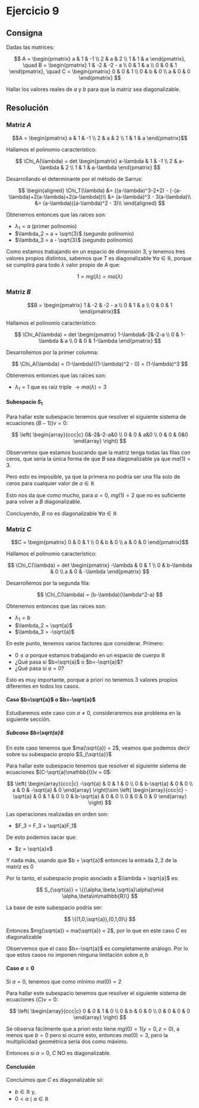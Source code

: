 # Ejercicio 9

## Consigna

Dadas las matrices:

$$
A = \begin{pmatrix} a & 1 & -1 \\ 2 & a & 2 \\ 1 & 1 & a \end{pmatrix}, \quad
B = \begin{pmatrix} 1 & -2 & -2 - a \\ 0 & 1 & a \\ 0 & 0 & 1 \end{pmatrix}, \quad
C = \begin{pmatrix} 0 & 0 & 1 \\ 0 & b & 0 \\ a & 0 & 0 \end{pmatrix}
$$

Hallar los valores reales de $a$ y $b$ para que la matriz sea diagonalizable.

## Resolución

### Matriz $A$

$$A = \begin{pmatrix} a & 1 & -1 \\ 2 & a & 2 \\ 1 & 1 & a \end{pmatrix}$$

Hallamos el polinomio característico:

$$
\Chi_A(\lambda) = det
\begin{pmatrix}
a-\lambda & 1 & -1 \\
2 & a-\lambda & 2 \\
1 & 1 & a-\lambda
\end{pmatrix}
$$

Desarrollando el determinante por el método de Sarrus:

$$
\begin{aligned}
\Chi_T(\lambda) &= ((a-\lambda)^3-2+2) - (-(a-\lambda)+2(a-\lambda)+2(a-\lambda))\\
&= (a-\lambda)^3 - 3(a-\lambda)\\
&= (a-\lambda)((a-\lambda)^2 - 3)\\
\end{aligned}
$$

Obtenemos entonces que las raíces son:

- $\lambda_1 = a$ (primer polinomio)
- $\lambda_2 = a + \sqrt{3}$ (segundo polinomio)
- $\lambda_3 = a - \sqrt{3}$ (segundo polinomio)

Como estamos trabajando en un espacio de dimensión 3, y tenemos tres valores propios distintos, sabemos que $T$ es diagonalizable $\forall a\in\mathbb{R}$, porque se cumplirá para todo $\lambda$ valor propio de $A$ que:

$$1 = mg(\lambda) = ma(\lambda)$$

### Matriz $B$

$$B = \begin{pmatrix} 1 & -2 & -2 - a \\ 0 & 1 & a \\ 0 & 0 & 1 \end{pmatrix}$$

Hallamos el polinomio característico:

$$
\Chi_A(\lambda) = det
\begin{pmatrix}
1-\lambda&-2&-2-a \\
0 & 1-\lambda & a \\
0 & 0 & 1-\lambda
\end{pmatrix}
$$

Desarrollemos por la primer columna:

$$
\Chi_A(\lambda) = (1-\lambda)((1-\lambda)^2 - 0) = (1-\lambda)^3
$$

Obtenemos entonces que las raíces son:

- $\lambda_1 = 1$ que es raíz triple $\rightarrow ma(\lambda) = 3$

#### Subespacio $S_1$

Para hallar este subespacio tenemos que resolver el siguiente sistema de ecuaciones $(B-1\mathbb{I})v = 0$:

$$
\left(
\begin{array}{ccc|c}
0&-2&-2-a&0 \\
0 & 0 & a&0 \\
0 & 0 & 0&0
\end{array}
\right)
$$

Observemos que estamos buscando que la matriz tenga todas las filas con ceros, que sería la única forma de que $B$ sea diagonalizable ya que $ma(1) = 3$.

Pero esto es imposible, ya que la primera no podría ser una fila solo de ceros para cualquier valor de $a\in\mathbb{R}$

Esto nos da que como mucho, para $a=0$, $mg(1)=2$ que no es suficiente para volver a $B$ diagonalizable.

Concluyendo, $B$ no es diagonalizable $\forall a\in\mathbb{R}$

### Matriz $C$

$$C = \begin{pmatrix} 0 & 0 & 1 \\ 0 & b & 0 \\ a & 0 & 0 \end{pmatrix}$$

Hallamos el polinomio característico:

$$
\Chi_C(\lambda) = det
\begin{pmatrix}
-\lambda & 0 & 1 \\
0 & b-\lambda & 0 \\
a & 0 & -\lambda
\end{pmatrix}
$$

Desarrollemos por la segunda fila:

$$
\Chi_C(\lambda) = (b-\lambda)(\lambda^2-a)
$$

Obtenemos entonces que las raíces son:

- $\lambda_1 = b$
- $\lambda_2 = \sqrt{a}$
- $\lambda_3 = -\sqrt{a}$

En este punto, tenemos varios factores que considerar. Primero:

- $0\leq a$ porque estamos trabajando en un espacio de cuerpo $\mathbb{R}$
- ¿Qué pasa si $b=\sqrt{a}$ o $b=-\sqrt{a}$?
- ¿Qué pasa si $a=0$?

Esto es muy importante, porque a priori no tenemos 3 valores propios diferentes en todos los casos.

#### Caso $b=\sqrt{a}$ o $b=-\sqrt{a}$

Estudiaremos este caso con $a\neq 0$, consideraremos ese problema en la siguiente sección.

##### Subcaso $b=\sqrt{a}$

En este caso tenemos que $ma(\sqrt{a}) = 2$, veamos que podemos decir sobre su subespacio propio $S_{\sqrt{a}}$

Para hallar este subespacio tenemos que resolver el siguiente sistema de ecuaciones $(C-\sqrt{a}\mathbb{I})v = 0$:

$$
\left(
\begin{array}{ccc|c}
-\sqrt{a} & 0 & 1 & 0 \\
0 & b-\sqrt{a} & 0 & 0 \\
a & 0 & -\sqrt{a} & 0
\end{array}
\right)\sim
\left(
\begin{array}{ccc|c}
-\sqrt{a} & 0 & 1 & 0 \\
0 & b-\sqrt{a} & 0 & 0 \\
0 & 0 & 0 & 0
\end{array}
\right)
$$

Las operaciones realizadas en orden son:

- $F_3 = F_3 + \sqrt{a}F_1$

De esto podemos sacar que:

- $z = \sqrt{a}x$

Y nada más, usando que $b = \sqrt{a}$ entonces la entrada $2,2$ de la matriz es 0

Por lo tanto, el subespacio propio asociado a $\lambda = \sqrt{a}$ es:

$$
S_{\sqrt{a}} = \{(\alpha,\beta,\sqrt{a}\alpha)\mid \alpha,\beta\in\mathbb{R}\}
$$

La base de este subespacio podría ser:

$$
\{(1,0,\sqrt{a}),(0,1,0)\}
$$

Entonces $mg(\sqrt{a}) = ma(\sqrt{a}) = 2$, por lo que en este caso $C$ es diagonalizable

Observemos que el caso $b=-\sqrt{a}$ es completamente análogo. Por lo que estos casos no imponen ninguna limitación sobre $a,b$

#### Caso $a=0$

Si $a=0$, tenemos que como mínimo $ma(0) = 2$

Para hallar este subespacio tenemos que resolver el siguiente sistema de ecuaciones $(C)v = 0$:

$$
\left(
\begin{array}{ccc|c}
0 & 0 & 1 & 0 \\
0 & b & 0 & 0 \\
0 & 0 & 0 & 0
\end{array}
\right)
$$

Se observa fácilmente que a priori esto tiene $mg(0) = 1 (y=0, z=0)$, a menos que $b=0$ pero si ocurre esto, entonces $ma(0) = 3$, pero la multiplicidad geométrica sería dos como máximo.

Entonces si $a=0$, $C$ NO es diagonalizable.

#### Conclusión

Concluimos que $C$ es diagonalizable sii:

- $b\in\mathbb{R}$ y,
- $0<a\mid a\in\mathbb{R}$